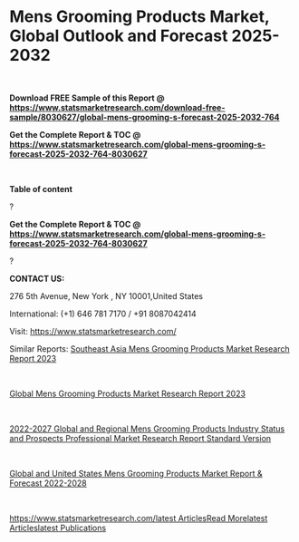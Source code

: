 <h1>Mens Grooming Products Market, Global Outlook and Forecast 2025-2032</h1><br/><p><strong>Download FREE Sample of this Report @ <a href="https://www.statsmarketresearch.com/download-free-sample/8030627/global-mens-grooming-s-forecast-2025-2032-764">https://www.statsmarketresearch.com/download-free-sample/8030627/global-mens-grooming-s-forecast-2025-2032-764</a></strong></p>
 
 
 
 <div><b>Get the Complete Report & TOC @ <a href="https://www.statsmarketresearch.com/global-mens-grooming-s-forecast-2025-2032-764-8030627">https://www.statsmarketresearch.com/global-mens-grooming-s-forecast-2025-2032-764-8030627</a></b></div>
 
 
 
 <p><br />
 
 <b>Table of content</b></p>
 
 
 
 <p>? </p>
 
 
 
 <div><b>Get the Complete Report & TOC @ <a href="https://www.statsmarketresearch.com/global-mens-grooming-s-forecast-2025-2032-764-8030627">https://www.statsmarketresearch.com/global-mens-grooming-s-forecast-2025-2032-764-8030627</a></b></div>
 
 
 
 <p>? </p>
 
 
 
 <p><b>CONTACT US:</b><br />
 
 276 5th Avenue, New York , NY 10001,United States<br />
 
 International: (+1) 646 781 7170 / +91 8087042414<br />
 
 Visit: <a href="https://www.statsmarketresearch.com/">https://www.statsmarketresearch.com/</a><br />
 
 Similar Reports: <a href="https://www.statsmarketresearch.com/global-mens-grooming-s-forecast-2025-2032-764-8030627">Southeast Asia Mens Grooming Products Market Research Report 2023</a><br />
 
 <br />
 
 <a href="https://www.statsmarketresearch.com/global-mens-grooming-s-forecast-2025-2032-764-8030627">Global Mens Grooming Products Market Research Report 2023</a><br />
 
 <br />
 
 <a href="https://www.statsmarketresearch.com/global-mens-grooming-s-forecast-2025-2032-764-8030627">2022-2027 Global and Regional Mens Grooming Products Industry Status and Prospects Professional Market Research Report Standard Version</a><br />
 
 <br />
 
 <a href="https://www.statsmarketresearch.com/global-mens-grooming-s-forecast-2025-2032-764-8030627">Global and United States Mens Grooming Products Market Report & Forecast 2022-2028</a><br />
 
 <br />
 
 <a href="https://gyeongbokgung.com">https://www.statsmarketresearch.com/</a><a href="https://hallyeomaritime.com">latest Articles</a><a href="https://jingwansa.com">Read More</a><a href="https://nguoiviet.jp/">latest Articles</a><a href="https://www.intelmarketresearch.com/">latest Publications</a></p>